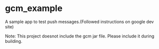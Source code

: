 gcm_example
===========

A sample app to test push messages.(Followed instructions on google dev site)

Note: This project doesnot include the gcm jar file. Please include it during building.
